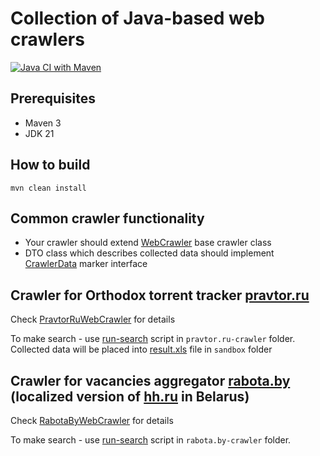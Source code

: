 # Collection of Java-based web crawlers

[![Java CI with Maven](https://github.com/andrei-punko/java-crawlers/actions/workflows/maven.yml/badge.svg)](https://github.com/andrei-punko/java-crawlers/actions/workflows/maven.yml)

## Prerequisites

- Maven 3
- JDK 21

## How to build

```
mvn clean install
```

## Common crawler functionality

- Your crawler should extend [WebCrawler](crawler-engine/src/main/java/by/andd3dfx/crawler/engine/WebCrawler.java)
  base crawler class
- DTO class which describes collected data should implement
  [CrawlerData](crawler-engine/src/main/java/by/andd3dfx/crawler/dto/CrawlerData.java) marker interface

## Crawler for Orthodox torrent tracker [pravtor.ru](http://pravtor.ru)

Check [PravtorRuWebCrawler](pravtor.ru-crawler/src/main/java/by/andd3dfx/pravtor/crawler/PravtorRuWebCrawler.java) for
details

To make search - use [run-search](pravtor.ru-crawler/run-search.bat) script in `pravtor.ru-crawler` folder.  
Collected data will be placed into [result.xls](pravtor.ru-crawler/sandbox/result.xls) file in `sandbox` folder

## Crawler for vacancies aggregator [rabota.by](http://rabota.by) (localized version of [hh.ru](http://hh.ru) in Belarus)

Check [RabotaByWebCrawler](rabota.by-crawler/src/main/java/by/andd3dfx/rabotaby/crawler/RabotaByWebCrawler.java) for
details

To make search - use [run-search](rabota.by-crawler/run-search.bat) script in `rabota.by-crawler` folder.
